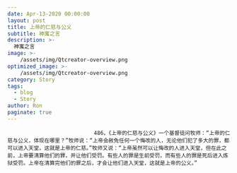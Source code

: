 ```yaml
---
date: Apr-13-2020 00:00:00
layout: post
title: 上帝的仁慈与公义
subtitle: 神寓之言
description: >-
  神寓之言
image: >-
    /assets/img/Qtcreator-overview.png
optimized_image: >-
    /assets/img/Qtcreator-overview.png
category: Story
tags:
  - blog
  - Story
author: Ron
paginate: true
---
```


							　　486，《上帝的仁慈与公义》一个基督徒问牧师：“上帝的仁慈与公义，体现在哪里？”牧师说：“上帝会赦免任何一个悔改的人，无论他们犯了多大的罪，都可以进入天堂，这就是上帝的仁慈。”牧师又说：“上帝虽然可以让悔改的人进入天堂，但在此之前，上帝要清算他们的罪，并让他们受罚。有些人的罪是生前受罚，而有些人的罪是死后进入炼狱受罚。上帝在清算完他们的罪之后，才会让他们进入天堂，这就是上帝的公义。”
							
							
						